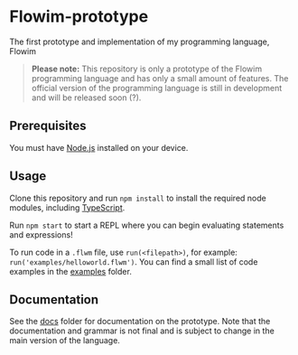 # Flowim-prototype
The first prototype and implementation of my programming language, Flowim

> **Please note:** This repository is only a prototype of the Flowim programming language and has only a small amount of features. The official version of the programming language is still in development and will be released soon (?).

## Prerequisites
You must have [Node.js](https://nodejs.org/) installed on your device.

## Usage
Clone this repository and run `npm install` to install the required node modules, including [TypeScript](https://www.typescriptlang.org/).

Run `npm start` to start a REPL where you can begin evaluating statements and expressions!

To run code in a `.flwm` file, use `run(<filepath>)`, for example: `run('examples/helloworld.flwm')`. You can find a small list of code examples in the [examples](examples) folder.

## Documentation
See the [docs](docs) folder for documentation on the prototype. Note that the documentation and grammar is not final and is subject to change in the main version of the language.
